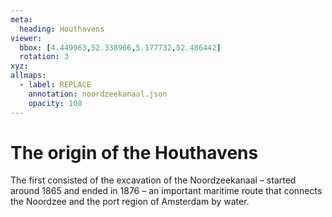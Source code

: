 ```yaml
---
meta:
  heading: Houthavens
viewer:
  bbox: [4.449963,52.338966,5.177732,52.486442]
  rotation: 3
xyz:
allmaps:
  - label: REPLACE
    annotation: noordzeekanaal.json
    opacity: 100
---
```

# The origin of the Houthavens
The first consisted of the excavation of the Noordzeekanaal – started around 1865 and ended in 1876 – an important maritime route that connects the Noordzee and the port region of Amsterdam by water.